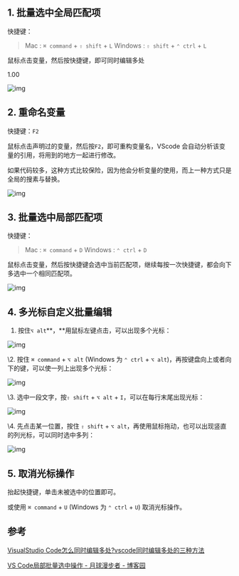 ## 1. 批量选中全局匹配项

快捷键：

> Mac : `⌘ command` + `⇧ shift` + `L`
> Windows : `⇧ shift` + `⌃ ctrl` + `L`

鼠标点击变量，然后按快捷键，即可同时编辑多处

1.00

![img](https://pic3.zhimg.com/v2-70c39376e3e7baeb00ad654eaacef3fe_b.jpg)

## 2. 重命名变量

快捷键：`F2`

鼠标点击声明过的变量，然后按`F2`，即可重构变量名，VScode 会自动分析该变量的引用，将用到的地方一起进行修改。

如果代码较多，这种方式比较保险，因为他会分析变量的使用，而上一种方式只是全局的搜素与替换。

![img](https://pic1.zhimg.com/v2-e16b1bf0eda3269cadc247ea9b4fd564_b.webp)

## 3. 批量选中局部匹配项

快捷键：

> Mac : `⌘ command` + `D`
> Windows : `⌃ ctrl` + `D`

鼠标点击变量，然后按快捷键会选中当前匹配项，继续每按一次快捷键，都会向下多选中一个相同匹配项。

![img](https://pic1.zhimg.com/v2-dc89ff56f7beb4f4bbdcf39efc362620_b.webp)

## 4. 多光标自定义批量编辑

1. 按住`⌥ alt`**，**用鼠标左键点击，可以出现多个光标：

![img](https://pic4.zhimg.com/v2-f109c89ef626dc698b9cc6911242c5ab_b.webp)

\2. 按住 `⌘ command` + `⌥ alt` (Windows 为 `⌃ ctrl` + `⌥ alt`)，再按键盘向上或者向下的键，可以使一列上出现多个光标：

![img](https://pic1.zhimg.com/v2-e487470da073857bc8d259474e1e1d64_b.jpg)

\3. 选中一段文字，按`⇧ shift` + `⌥ alt` + `I`，可以在每行末尾出现光标：

![img](https://pic2.zhimg.com/v2-ac7e9e3a32330264a67d7f86082df9ad_b.webp)

\4. 先点击某一位置，按住 `⇧ shift` + `⌥ alt`，再使用鼠标拖动，也可以出现竖直的列光标，可以同时选中多列：

![img](https://pic4.zhimg.com/v2-ab30d62db3fc8dbf879ece0c1a1b9033_b.webp)

## 5. 取消光标操作

抬起快捷键，单击未被选中的位置即可。

或使用 `⌘ command` + `U` (Windows 为 `⌃ ctrl` + `U`) 取消光标操作。

## 参考

[VisualStudio Code怎么同时编辑多处?vscode同时编辑多处的三种方法](https://link.zhihu.com/?target=https%3A//www.cnblogs.com/tengrl/p/11413921.html)

[VS Code局部批量选中操作 - 月球漫步者 - 博客园](https://link.zhihu.com/?target=https%3A//www.cnblogs.com/moonwalker-hank/p/13460929.html)